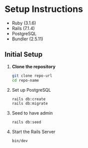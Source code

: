 # Setup Instructions

- Ruby (3.1.6)
- Rails (7.1.4)
- PostgreSQL
- Bundler (2.5.11)

## Initial Setup

1. **Clone the repository**
   ```bash
   git clone repo-url
   cd repo-name
   ```
2. Set up PostgreSQL
   ```bash
   rails db:create
   rails db:migrate
   ```
3. Seed to have admin
   ```bash
   rails db:seed
   ```
4. Start the Rails Server
   ```bash
   bin/dev
   ```
